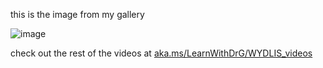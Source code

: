 this is the image from my gallery

![image](https://user-images.githubusercontent.com/87647027/158359956-809bf695-43e6-4eb2-b8b4-3adddb373e61.png)

check out the rest of the videos at [aka.ms/LearnWithDrG/WYDLIS_videos](https://aka.ms/LearnWithDrG/WYDLIS_videos)
